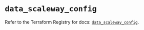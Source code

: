 # `data_scaleway_config`

Refer to the Terraform Registry for docs: [`data_scaleway_config`](https://registry.terraform.io/providers/scaleway/scaleway/2.53.0/docs/data-sources/config).
